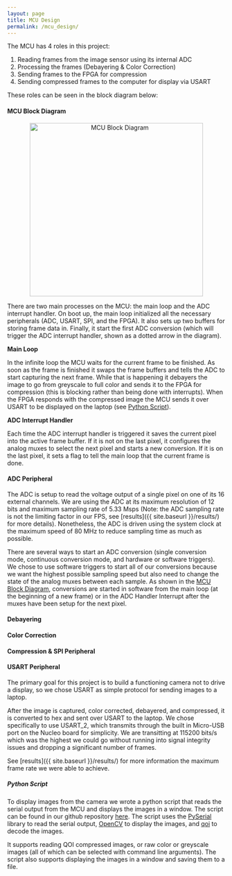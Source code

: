 ```yaml
---
layout: page
title: MCU Design
permalink: /mcu_design/
---
```


The MCU has 4 roles in this project:

1. Reading frames from the image sensor using its internal ADC
2. Processing the frames (Debayering & Color Correction)
3. Sending frames to the FPGA for compression
4. Sending compressed frames to the computer for display via USART

These roles can be seen in the block diagram below:

#### MCU Block Diagram
<p align="center">
    <img src="{{ site.baseurl }}/assets/diagrams/mcu.png" alt="MCU Block Diagram" width="400"/>
</p>

There are two main processes on the MCU: the main loop and the ADC interrupt handler. On boot up, the main loop initialized all the necessary peripherals (ADC, USART, SPI, and the FPGA). It also sets up two buffers for storing frame data in. Finally, it start the first ADC conversion (which will trigger the ADC interrupt handler, shown as a dotted arrow in the diagram).

**Main Loop**

In the infinite loop the MCU waits for the current frame to be finished. As soon as the frame is finished it swaps the frame buffers and tells the ADC to start capturing the next frame. While that is happening it debayers the image to go from greyscale to full color and sends it to the FPGA for compression (this is blocking rather than being done with interrupts). When the FPGA responds with the compressed image the MCU sends it over USART to be displayed on the laptop (see [Python Script](#python-script)).


**ADC Interrupt Handler**

Each time the ADC interrupt handler is triggered it saves the current pixel into the active frame buffer. If it is not on the last pixel, it configures the analog muxes to select the next pixel and starts a new conversion. If it is on the last pixel, it sets a flag to tell the main loop that the current frame is done.

<!-- TODO: move color correction code from the ADC interrupt to the main loop -->

#### ADC Peripheral
The ADC is setup to read the voltage output of a single pixel on one of its 16 external channels. We are using the ADC at its maximum resolution of 12 bits and maximum sampling rate of 5.33 Msps (Note: the ADC sampling rate is not the limiting factor in our FPS, see [results]({{ site.baseurl }}/results/) for more details). Nonetheless, the ADC is driven using the system clock at the maximum speed of 80 MHz to reduce sampling time as much as possible.

There are several ways to start an ADC conversion (single conversion mode, continuous conversion mode, and hardware or software triggers). We chose to use software triggers to start all of our conversions because we want the highest possible sampling speed but also need to change the state of the analog muxes between each sample. As shown in the [MCU Block Diagram](#mcu-block-diagram), conversions are started in software from the main loop (at the beginning of a new frame) or in the ADC Handler Interrupt after the muxes have been setup for the next pixel.

#### Debayering

#### Color Correction

#### Compression & SPI Peripheral

#### USART Peripheral
The primary goal for this project is to build a functioning camera not to drive a display, so we chose USART as simple protocol for sending images to a laptop. 

After the image is captured, color corrected, debayered, and compressed, it is converted to hex and sent over USART to the laptop. We chose specifically to use USART_2, which transmits through the built in Micro-USB port on the Nucleo board for simplicity. We are transitting at 115200 bits/s which was the highest we could go without running into signal integrity issues and dropping a significant number of frames.

See [results]({{ site.baseurl }}/results/) for more information the maximum frame rate we were able to achieve.

##### Python Script

To display images from the camera we wrote a python script that reads the serial output from the MCU and displays the images in a window. The script can be found in our github repository [here](https://github.com/kavidey/NeoObscura/blob/e155/software/laptop/display_image.py). The script uses the [PySerial](https://pyserial.readthedocs.io/en/latest/pyserial.html) library to read the serial output, [OpenCV](https://opencv.org/) to display the images, and [qoi](https://pypi.org/project/qoi/0.0.3/) to decode the images.

It supports reading QOI compressed images, or raw color or greyscale images (all of which can be selected with command line arguments). The script also supports displaying the images in a window and saving them to a file.